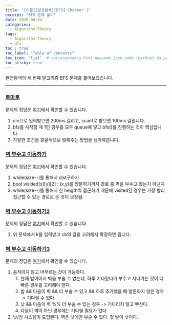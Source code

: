 ```yaml
---
title: "[이론][완전탐색][BFS] Chapter 1"
excerpt: "BFS 문제 풀이"
date: 2020-04-04
categories:
  - Algorithm-Theory
tags:
  - Algorithm-Theory 
  - dfs
toc : true
toc_label: "Table of contents"
toc_icon: "list"  # corresponding Font Awesome icon name (without fa prefix)
toc_sticky: true
---
```


완전탐색의 세 번째 알고리즘 BFS 문제를 풀어보겠습니다.   
- - -

### [토마토](https://www.acmicpc.net/problem/7576)

문제의 정답은 [여기](https://gist.github.com/niklasjang/5d4ab17dc15b28fd396ff52377833e03)에서 확인할 수 있습니다. 

1. cin으로 입력받으면 200ms 걸리고, scanf로 받으면 100ms 걸립니다.
1. bfs를 시작할 때 1인 경우를 모두 queue에 넣고 bfs()를 진행하는 것이 핵심입니다.
1. 자잘한 조건을 효율적으로 맞춰주는 방법을 생각해봅니다.  


### [벽 부수고 이동하기](https://www.acmicpc.net/problem/2206	)

문제의 정답은 [여기](https://gist.github.com/niklasjang/ea73492b2d9322333a8b96993ee146be)에서 확인할 수 있습니다. 

1. while(size--)를 통해서 dist구하기
1. bool visitied[x][y][2] : (x,y)를 방문하기까지 경로 중 벽을 부수고 왔는지 아닌지
1. while(size--)를 통해서 한 heigth씩 접근하기 때문에 visited된 경우는 가장 빨리 접근할 수 있는 경로로 온 것이 보장됨.

### [벽 부수고 이동하기2](https://www.acmicpc.net/problem/14442	)

문제의 정답은 [여기](https://gist.github.com/niklasjang/ea73492b2d9322333a8b96993ee146be)에서 확인할 수 있습니다. 

1. 위 문제에서 k를 입력받고 cb의 값을 고려해서 확장하면 됩니다. 

### [벽 부수고 이동하기3](https://www.acmicpc.net/problem/16933	)

문제의 정답은 [여기](https://gist.github.com/niklasjang/6c1147b8511dc35032c2367a2bd6144a)에서 확인할 수 있습니다. 

1. 움직이지 않고 머무르는 것이 가능하다.
    1. 현재 밤이어서 벽을 부술 수 없는데, 하루 기다렸다가 부수고 지나가는 것이 더 빠른 경우를 고려해야 한다.
    1. 밤 && 다음이 벽 && 더 부술 수 있고 && 하루 추가했을 때 방문하지 않은 경우 -> 기다릴 수 있다.
    1. 낮 && 다음이 벽 %% 더 부술 수 있는 경우 -> 기다리지 않고 뿌신다. 
    1. 다음이 벽이 아닌 경우에는 기다릴 필요가 없다.
1. 낮/밤 시스템이 도입된다. 벽은 낮에만 부술 수 있다. 첫 날이 낮이다. 
